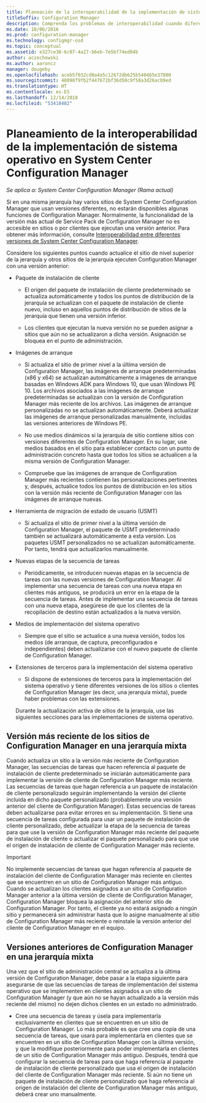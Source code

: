 ```yaml
---
title: Planeación de la interoperabilidad de la implementación de sistema operativo
titleSuffix: Configuration Manager
description: Comprenda los problemas de interoperabilidad cuando diferentes sitios de System Center Configuration Manager en una sola jerarquía usan versiones diferentes.
ms.date: 10/06/2016
ms.prod: configuration-manager
ms.technology: configmgr-osd
ms.topic: conceptual
ms.assetid: e327ce38-6c07-4a27-b6eb-7e5bf74ed04b
author: aczechowski
ms.author: aaroncz
manager: dougeby
ms.openlocfilehash: aceb5f032cd0a4a5c12672db625b540465e37800
ms.sourcegitcommit: 48098f9fb2f447672bf36d50c9f58a3d26acb9ed
ms.translationtype: HT
ms.contentlocale: es-ES
ms.lasthandoff: 12/14/2018
ms.locfileid: "53418482"
---
```

# <a name="planning-for-operating-system-deployment-interoperability-in-system-center-configuration-manager"></a>Planeamiento de la interoperabilidad de la implementación de sistema operativo en System Center Configuration Manager

*Se aplica a: System Center Configuration Manager (Rama actual)*

Si en una misma jerarquía hay varios sitios de System Center Configuration Manager que usan versiones diferentes, no estarán disponibles algunas funciones de Configuration Manager. Normalmente, la funcionalidad de la versión más actual de Service Pack de Configuration Manager no es accesible en sitios o por clientes que ejecutan una versión anterior. Para obtener más información, consulte [Interoperabilidad entre diferentes versiones de System Center Configuration Manager](../../core/plan-design/hierarchy/interoperability-between-different-versions.md).  

 Considere los siguientes puntos cuando actualice el sitio de nivel superior de la jerarquía y otros sitios de la jerarquía ejecuten Configuration Manager con una versión anterior:  

- Paquete de instalación de cliente  

  -   El origen del paquete de instalación de cliente predeterminado se actualiza automáticamente y todos los puntos de distribución de la jerarquía se actualizan con el paquete de instalación de cliente nuevo, incluso en aquellos puntos de distribución de sitios de la jerarquía que tienen una versión inferior.  

  -   Los clientes que ejecutan la nueva versión no se pueden asignar a sitios que aún no se actualizaron a dicha versión. Asignación se bloquea en el punto de administración.  

- Imágenes de arranque  

  -   Si actualiza el sitio de primer nivel a la última versión de Configuration Manager, las imágenes de arranque predeterminadas (x86 y x64) se actualizan automáticamente a imágenes de arranque basadas en Windows ADK para Windows 10, que usan Windows PE 10. Los archivos asociados a las imágenes de arranque predeterminadas se actualizan con la versión de Configuration Manager más reciente de los archivos. Las imágenes de arranque personalizadas no se actualizan automáticamente. Deberá actualizar las imágenes de arranque personalizadas manualmente, incluidas las versiones anteriores de Windows PE.  

  -   No use medios dinámicos si la jerarquía de sitio contiene sitios con versiones diferentes de Configuration Manager. En su lugar, use medios basados en el sitio para establecer contacto con un punto de administración concreto hasta que todos los sitios se actualicen a la misma versión de Configuration Manager.  

  -   Compruebe que las imágenes de arranque de Configuration Manager más recientes contienen las personalizaciones pertinentes y, después, actualice todos los puntos de distribución en los sitios con la versión más reciente de Configuration Manager con las imágenes de arranque nuevas.  

- Herramienta de migración de estado de usuario (USMT)  

  -   Si actualiza el sitio de primer nivel a la última versión de Configuration Manager, el paquete de USMT predeterminado también se actualizará automáticamente a esta versión. Los paquetes USMT personalizados no se actualizan automáticamente. Por tanto, tendrá que actualizarlos manualmente.  

- Nuevas etapas de la secuencia de tareas  

  -   Periódicamente, se introducen nuevas etapas en la secuencia de tareas con las nuevas versiones de Configuration Manager. Al implementar una secuencia de tareas con una nueva etapa en clientes más antiguos, se producirá un error en la etapa de la secuencia de tareas. Antes de implementar una secuencia de tareas con una nueva etapa, asegúrese de que los clientes de la recopilación de destino están actualizados a la nueva versión.  

- Medios de implementación del sistema operativo  

  -   Siempre que el sitio se actualice a una nueva versión, todos los medios (de arranque, de captura, preconfigurados e independientes) deben actualizarse con el nuevo paquete de cliente de Configuration Manager.  

- Extensiones de terceros para la implementación del sistema operativo  

  -   Si dispone de extensiones de terceros para la implementación del sistema operativo y tiene diferentes versiones de los sitios o clientes de Configuration Manager (es decir, una jerarquía mixta), puede haber problemas con las extensiones.  

  Durante la actualización activa de sitios de la jerarquía, use las siguientes secciones para las implementaciones de sistema operativo.  

## <a name="latest-version-of-configuration-manager-sites-in-a-mixed-hierarchy"></a>Versión más reciente de los sitios de Configuration Manager en una jerarquía mixta  
 Cuando actualiza un sitio a la versión más reciente de Configuration Manager, las secuencias de tareas que hacen referencia al paquete de instalación de cliente predeterminado se iniciarán automáticamente para implementar la versión de cliente de Configuration Manager más reciente. Las secuencias de tareas que hagan referencia a un paquete de instalación de cliente personalizado seguirán implementando la versión del cliente incluida en dicho paquete personalizado (probablemente una versión anterior del cliente de Configuration Manager). Estas secuencias de tareas deben actualizarse para evitar errores en su implementación. Si tiene una secuencia de tareas configurada para usar un paquete de instalación de cliente personalizado, debe actualizar la etapa de la secuencia de tareas para que use la versión de Configuration Manager más reciente del paquete de instalación de cliente o actualizar el paquete personalizado para que use el origen de instalación de cliente de Configuration Manager más reciente.  

> [!IMPORTANT]  
>  No implemente secuencias de tareas que hagan referencia al paquete de instalación del cliente de Configuration Manager más reciente en clientes que se encuentren en un sitio de Configuration Manager más antiguo. Cuando se actualizan los clientes asignados a un sitio de Configuration Manager anterior a la última versión de cliente de Configuration Manager, Configuration Manager bloquea la asignación del anterior sitio de Configuration Manager. Por tanto, el cliente ya no estará asignado a ningún sitio y permanecerá sin administrar hasta que lo asigne manualmente al sitio de Configuration Manager más reciente o reinstale la versión anterior del cliente de Configuration Manager en el equipo.  

## <a name="older-versions-of-configuration-manager-in-a-mixed-hierarchy"></a>Versiones anteriores de Configuration Manager en una jerarquía mixta  
 Una vez que el sitio de administración central se actualiza a la última versión de Configuration Manager, debe pasar a la etapa siguiente para asegurarse de que las secuencias de tareas de implementación del sistema operativo que se implementen en clientes asignados a un sitio de Configuration Manager (y que aún no se hayan actualizado a la versión más reciente del mismo) no dejen dichos clientes en un estado no administrado.  

-   Cree una secuencia de tareas y úsela para implementarla exclusivamente en clientes que se encuentren en un sitio de Configuration Manager. Lo más probable es que cree una copia de una secuencia de tareas, que usará para implementarla en clientes que se encuentren en un sitio de Configuration Manager con la última versión, y que la modifique posteriormente para poder implementarla en clientes de un sitio de Configuration Manager más antiguo. Después, tendrá que configurar la secuencia de tareas para que haga referencia al paquete de instalación de cliente personalizado que usa el origen de instalación del cliente de Configuration Manager más reciente. Si aún no tiene un paquete de instalación de cliente personalizado que haga referencia al origen de instalación del cliente de Configuration Manager más antiguo, deberá crear uno manualmente.  
